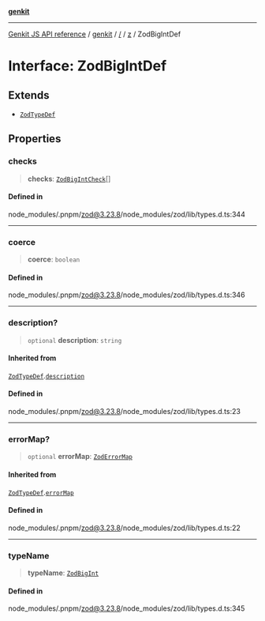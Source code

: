 [**genkit**](../../../README.md)

***

[Genkit JS API reference](../../../../README.md) / [genkit](../../../README.md) / [/](../../../README.md) / [z](../README.md) / ZodBigIntDef

# Interface: ZodBigIntDef

## Extends

- [`ZodTypeDef`](ZodTypeDef.md)

## Properties

### checks

> **checks**: [`ZodBigIntCheck`](../type-aliases/ZodBigIntCheck.md)[]

#### Defined in

node\_modules/.pnpm/zod@3.23.8/node\_modules/zod/lib/types.d.ts:344

***

### coerce

> **coerce**: `boolean`

#### Defined in

node\_modules/.pnpm/zod@3.23.8/node\_modules/zod/lib/types.d.ts:346

***

### description?

> `optional` **description**: `string`

#### Inherited from

[`ZodTypeDef`](ZodTypeDef.md).[`description`](ZodTypeDef.md#description)

#### Defined in

node\_modules/.pnpm/zod@3.23.8/node\_modules/zod/lib/types.d.ts:23

***

### errorMap?

> `optional` **errorMap**: [`ZodErrorMap`](../type-aliases/ZodErrorMap.md)

#### Inherited from

[`ZodTypeDef`](ZodTypeDef.md).[`errorMap`](ZodTypeDef.md#errormap)

#### Defined in

node\_modules/.pnpm/zod@3.23.8/node\_modules/zod/lib/types.d.ts:22

***

### typeName

> **typeName**: [`ZodBigInt`](../enumerations/ZodFirstPartyTypeKind.md#zodbigint)

#### Defined in

node\_modules/.pnpm/zod@3.23.8/node\_modules/zod/lib/types.d.ts:345
